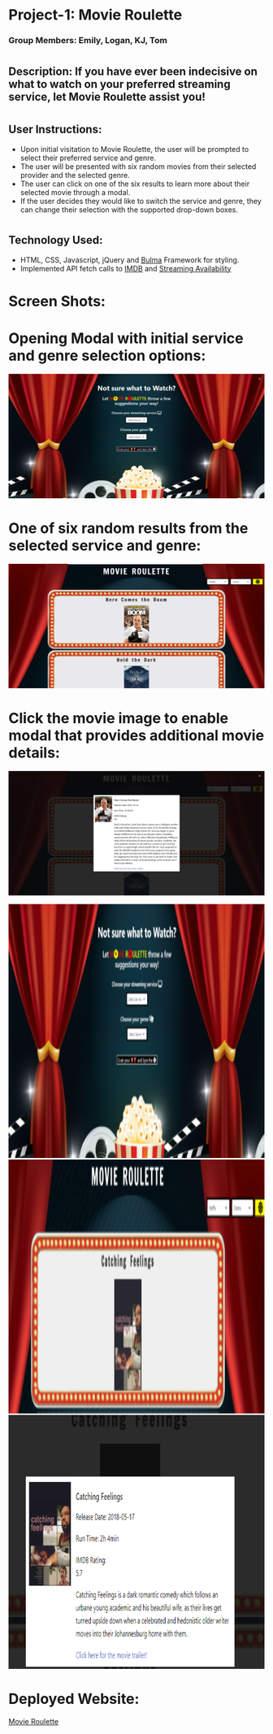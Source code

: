 # Project-1: Movie Roulette

### Group Members: Emily, Logan, KJ, Tom
#
## Description: If you have ever been indecisive on what to watch on your preferred streaming service, let Movie Roulette assist you!
#

## User Instructions:
* Upon initial visitation to Movie Roulette, the user will be prompted to select their preferred service and genre.
* The user will be presented with six random movies from their selected provider and the selected genre.
* The user can click on one of the six results to learn more about their selected movie through a modal.
* If the user decides they would like to switch the service and genre, they can change their selection with the supported drop-down boxes.
#
## Technology Used:
* HTML, CSS, Javascript, jQuery and [Bulma](https://bulma.io/) Framework for styling.
* Implemented API fetch calls to [IMDB](https://imdb-api.com/) and [Streaming Availability](https://rapidapi.com/movie-of-the-night-movie-of-the-night-default/api/streaming-availability/)

# Screen Shots:

# Opening Modal with initial service and genre selection options:
![Preview](https://github.com/Logan-Bonnesen/Movie-Roulette/blob/Tom/images/finalimg1.png?raw=true)
# One of six random results from the selected service and genre:
![Preview](https://github.com/Logan-Bonnesen/Movie-Roulette/blob/Tom/images/finalimg2.png?raw=true)
# Click the movie image to enable modal that provides additional movie details:
![Preview](https://github.com/Logan-Bonnesen/Movie-Roulette/blob/Tom/images/finalimg3.png?raw=true)

<!-- # Opening Modal with initial service and genre selection options:
![Preview](https://github.com/Logan-Bonnesen/Movie-Roulette/blob/Logan/images/movie-roulette-homepage-screenshot.png)
# One of six random results from the selected service and genre:
![Preview](https://github.com/Logan-Bonnesen/Movie-Roulette/blob/Logan/images/movie-roulette-second-screenshot.png)
# Click the movie image to enable modal that provides additional movie details:
![Preview](https://github.com/Logan-Bonnesen/Movie-Roulette/blob/Logan/images/movie-modal-screenshot.png) -->

<img src="images\movie-roulette-homepage-screenshot.png" alt="screenshot of movie roulette homepage" height="500px" width="700px"/> 

<img src="images\movie-roulette-second-screenshot.png" alt="screenshot of options after search" height="500px" width="700px"/> 

<img src="images\movie-modal-screenshot.png" alt="screenshot of movie modal" height="500px" width="700px"/> 




# Deployed Website:
[Movie Roulette](https://logan-bonnesen.github.io/Movie-Roulette/ )
